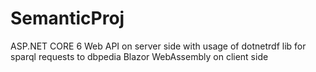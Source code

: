 # SemanticProj
ASP.NET CORE 6 Web API on server side with usage of dotnetrdf lib for sparql requests to dbpedia 
Blazor WebAssembly on client side
